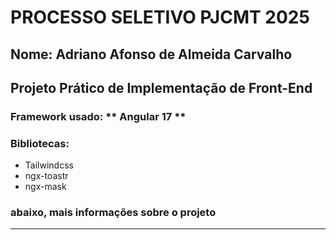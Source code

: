 # PROCESSO SELETIVO PJCMT 2025

## Nome: Adriano Afonso de Almeida Carvalho

## Projeto Prático de Implementação de Front-End

### Framework usado: ** Angular 17 **

### Bibliotecas:

- Tailwindcss
- ngx-toastr
- ngx-mask

### abaixo, mais informações sobre o projeto

---
